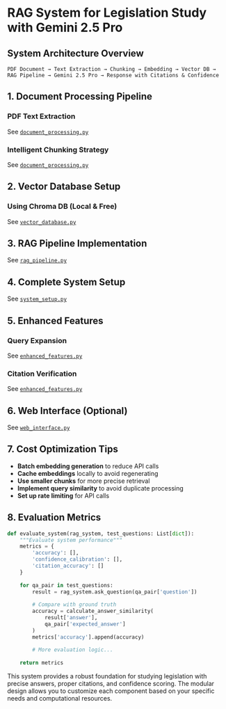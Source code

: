 # RAG System for Legislation Study with Gemini 2.5 Pro

## System Architecture Overview

```
PDF Document → Text Extraction → Chunking → Embedding → Vector DB → RAG Pipeline → Gemini 2.5 Pro → Response with Citations & Confidence
```

## 1. Document Processing Pipeline

### PDF Text Extraction
See [`document_processing.py`](document_processing.py)

### Intelligent Chunking Strategy
See [`document_processing.py`](document_processing.py)

## 2. Vector Database Setup

### Using Chroma DB (Local & Free)
See [`vector_database.py`](vector_database.py)

## 3. RAG Pipeline Implementation
See [`rag_pipeline.py`](rag_pipeline.py)

## 4. Complete System Setup
See [`system_setup.py`](system_setup.py)

## 5. Enhanced Features

### Query Expansion
See [`enhanced_features.py`](enhanced_features.py)

### Citation Verification
See [`enhanced_features.py`](enhanced_features.py)

## 6. Web Interface (Optional)
See [`web_interface.py`](web_interface.py)

## 7. Cost Optimization Tips

- **Batch embedding generation** to reduce API calls
- **Cache embeddings** locally to avoid regenerating
- **Use smaller chunks** for more precise retrieval
- **Implement query similarity** to avoid duplicate processing
- **Set up rate limiting** for API calls

## 8. Evaluation Metrics

```python
def evaluate_system(rag_system, test_questions: List[dict]):
    """Evaluate system performance"""
    metrics = {
        'accuracy': [],
        'confidence_calibration': [],
        'citation_accuracy': []
    }
    
    for qa_pair in test_questions:
        result = rag_system.ask_question(qa_pair['question'])
        
        # Compare with ground truth
        accuracy = calculate_answer_similarity(
            result['answer'], 
            qa_pair['expected_answer']
        )
        metrics['accuracy'].append(accuracy)
        
        # More evaluation logic...
    
    return metrics
```

This system provides a robust foundation for studying legislation with precise answers, proper citations, and confidence scoring. The modular design allows you to customize each component based on your specific needs and computational resources.